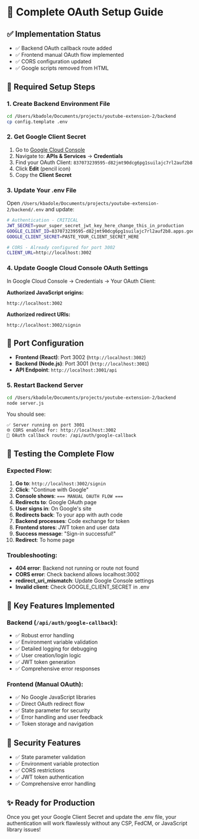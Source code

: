# 🚀 Complete OAuth Setup Guide

## ✅ Implementation Status
- ✅ Backend OAuth callback route added
- ✅ Frontend manual OAuth flow implemented
- ✅ CORS configuration updated
- ✅ Google scripts removed from HTML

## 🔧 Required Setup Steps

### 1. Create Backend Environment File
```bash
cd /Users/kbadole/Documents/projects/youtube-extension-2/backend
cp config.template .env
```

### 2. Get Google Client Secret
1. Go to [Google Cloud Console](https://console.cloud.google.com/)
2. Navigate to: **APIs & Services** → **Credentials**
3. Find your OAuth Client: `837073239595-d82jmt90dcg6pg1suilajc7rl2auf2b8`
4. Click **Edit** (pencil icon)
5. Copy the **Client Secret**

### 3. Update Your .env File
Open `/Users/kbadole/Documents/projects/youtube-extension-2/backend/.env` and update:

```bash
# Authentication - CRITICAL
JWT_SECRET=your_super_secret_jwt_key_here_change_this_in_production
GOOGLE_CLIENT_ID=837073239595-d82jmt90dcg6pg1suilajc7rl2auf2b8.apps.googleusercontent.com
GOOGLE_CLIENT_SECRET=PASTE_YOUR_CLIENT_SECRET_HERE

# CORS - Already configured for port 3002
CLIENT_URL=http://localhost:3002
```

### 4. Update Google Cloud Console OAuth Settings
In Google Cloud Console → Credentials → Your OAuth Client:

**Authorized JavaScript origins:**
```
http://localhost:3002
```

**Authorized redirect URIs:**
```
http://localhost:3002/signin
```

## 🔧 Port Configuration
- **Frontend (React)**: Port 3002 (`http://localhost:3002`)
- **Backend (Node.js)**: Port 3001 (`http://localhost:3001`)
- **API Endpoint**: `http://localhost:3001/api`

### 5. Restart Backend Server
```bash
cd /Users/kbadole/Documents/projects/youtube-extension-2/backend
node server.js
```

You should see:
```
✅ Server running on port 3001
🌐 CORS enabled for: http://localhost:3002
📝 OAuth callback route: /api/auth/google-callback
```

## 🧪 Testing the Complete Flow

### Expected Flow:
1. **Go to**: `http://localhost:3002/signin`
2. **Click**: "Continue with Google"
3. **Console shows**: `=== MANUAL OAUTH FLOW ===`
4. **Redirects to**: Google OAuth page
5. **User signs in**: On Google's site
6. **Redirects back**: To your app with auth code
7. **Backend processes**: Code exchange for token
8. **Frontend stores**: JWT token and user data
9. **Success message**: "Sign-in successful!"
10. **Redirect**: To home page

### Troubleshooting:
- **404 error**: Backend not running or route not found
- **CORS error**: Check backend allows localhost:3002
- **redirect_uri_mismatch**: Update Google Console settings
- **Invalid client**: Check GOOGLE_CLIENT_SECRET in .env

## 🎯 Key Features Implemented

### Backend (`/api/auth/google-callback`):
- ✅ Robust error handling
- ✅ Environment variable validation  
- ✅ Detailed logging for debugging
- ✅ User creation/login logic
- ✅ JWT token generation
- ✅ Comprehensive error responses

### Frontend (Manual OAuth):
- ✅ No Google JavaScript libraries
- ✅ Direct OAuth redirect flow
- ✅ State parameter for security
- ✅ Error handling and user feedback
- ✅ Token storage and navigation

## 🔐 Security Features
- ✅ State parameter validation
- ✅ Environment variable protection
- ✅ CORS restrictions
- ✅ JWT token authentication
- ✅ Comprehensive error handling

## ✨ Ready for Production
Once you get your Google Client Secret and update the .env file, your authentication will work flawlessly without any CSP, FedCM, or JavaScript library issues!
